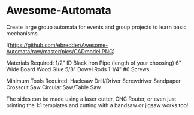 # Awesome-Automata
Create large group automata for events and group projects to learn basic mechanisms.

!(https://github.com/ebredder/Awesome-Automata/raw/master/pics/CADmodel.PNG)

Materials Required:
1/2" ID Black Iron Pipe (length of your choosing)
6" Wide Board
Wood Glue
5/8" Dowel Rods
1 1/4" #6 Screws

Minimum Tools Required:
Hacksaw
Drill/Driver
Screwdriver
Sandpaper
Crosscut Saw
Circular Saw/Table Saw

The sides can be made using a laser cutter, CNC Router, or even just printing the 1:1 templates and cutting with a bandsaw or jigsaw works too!
